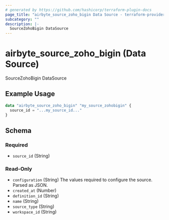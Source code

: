 ```yaml
---
# generated by https://github.com/hashicorp/terraform-plugin-docs
page_title: "airbyte_source_zoho_bigin Data Source - terraform-provider-airbyte"
subcategory: ""
description: |-
  SourceZohoBigin DataSource
---
```


# airbyte_source_zoho_bigin (Data Source)

SourceZohoBigin DataSource

## Example Usage

```terraform
data "airbyte_source_zoho_bigin" "my_source_zohobigin" {
  source_id = "...my_source_id..."
}
```

<!-- schema generated by tfplugindocs -->
## Schema

### Required

- `source_id` (String)

### Read-Only

- `configuration` (String) The values required to configure the source. Parsed as JSON.
- `created_at` (Number)
- `definition_id` (String)
- `name` (String)
- `source_type` (String)
- `workspace_id` (String)
